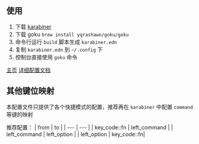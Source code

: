 ## 使用

1. 下载 [karabiner](https://karabiner-elements.pqrs.org/)
2. 下载 goku `brew install yqrashawn/goku/goku`
3. 命令行运行 `build` 脚本生成 `karabiner.edn`
4. 复制 `karabiner.edn` 到 `~/.config` 下
5. 控制台直接使用 `goku` 命令

[主页](https://github.com/yqrashawn/GokuRakuJoudo/tree/master)
[详细配置文档](https://github.com/yqrashawn/GokuRakuJoudo/blob/master/tutorial.md)

## 其他键位映射

本配置文件只提供了各个快捷模式的配置，推荐再在 `karabiner` 中配置 `command`等键的映射

推荐配置：
| from | to |
| --- | --- |
| key_code::fn | left_command |
| left_command | left_option |
| left_option | key_code::fn|
